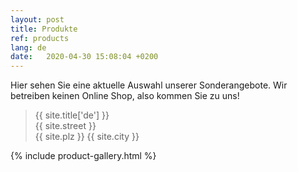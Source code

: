 ```yaml
---
layout: post
title: Produkte
ref: products
lang: de
date:   2020-04-30 15:08:04 +0200
---
```


Hier sehen Sie eine aktuelle Auswahl unserer Sonderangebote. Wir betreiben
keinen Online Shop, also kommen Sie zu uns!

> {{ site.title['de'] }}  
> {{ site.street }}  
> {{ site.plz }} {{ site.city }}  

{% include product-gallery.html %}
